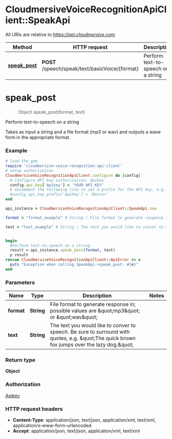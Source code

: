 # CloudmersiveVoiceRecognitionApiClient::SpeakApi

All URIs are relative to *https://api.cloudmersive.com*

Method | HTTP request | Description
------------- | ------------- | -------------
[**speak_post**](SpeakApi.md#speak_post) | **POST** /speech/speak/text/basicVoice/{format} | Perform text-to-speech on a string


# **speak_post**
> Object speak_post(format, text)

Perform text-to-speech on a string

Takes as input a string and a file format (mp3 or wav) and outputs a wave form in the appropriate format.

### Example
```ruby
# load the gem
require 'cloudmersive-voice-recognition-api-client'
# setup authorization
CloudmersiveVoiceRecognitionApiClient.configure do |config|
  # Configure API key authorization: Apikey
  config.api_key['Apikey'] = 'YOUR API KEY'
  # Uncomment the following line to set a prefix for the API key, e.g. 'Bearer' (defaults to nil)
  #config.api_key_prefix['Apikey'] = 'Bearer'
end

api_instance = CloudmersiveVoiceRecognitionApiClient::SpeakApi.new

format = "format_example" # String | File format to generate response in; possible values are \"mp3\" or \"wav\"

text = "text_example" # String | The text you would like to conver to speech.  Be sure to surround with quotes, e.g. \"The quick brown fox jumps over the lazy dog.\"


begin
  #Perform text-to-speech on a string
  result = api_instance.speak_post(format, text)
  p result
rescue CloudmersiveVoiceRecognitionApiClient::ApiError => e
  puts "Exception when calling SpeakApi->speak_post: #{e}"
end
```

### Parameters

Name | Type | Description  | Notes
------------- | ------------- | ------------- | -------------
 **format** | **String**| File format to generate response in; possible values are \&quot;mp3\&quot; or \&quot;wav\&quot; | 
 **text** | **String**| The text you would like to conver to speech.  Be sure to surround with quotes, e.g. \&quot;The quick brown fox jumps over the lazy dog.\&quot; | 

### Return type

**Object**

### Authorization

[Apikey](../README.md#Apikey)

### HTTP request headers

 - **Content-Type**: application/json, text/json, application/xml, text/xml, application/x-www-form-urlencoded
 - **Accept**: application/json, text/json, application/xml, text/xml



